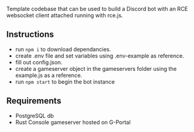 Template codebase that can be used to build a Discord bot with an RCE websocket client attached running with rce.js.

## Instructions
- run `npm i` to download dependancies.
- create .env file and set variables using .env-example as reference.
- fill out config.json.
- create a gameserver object in the gameservers folder using the example.js as a reference.
- run `npm start` to begin the bot instance 

## Requirements
- PostgreSQL db
- Rust Console gameserver hosted on G-Portal
